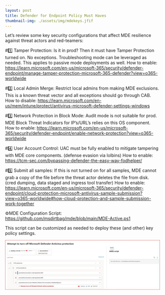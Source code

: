 ```yaml
---
layout: post
title: Defender for Endpoint Policy Must Haves
thumbnail-img: ./assets/img/mdekeys.jfif
---
```

Let’s review some key security configurations that affect MDE resilience against threat actors and red-teamers:

#1️⃣ Tamper Protection: Is it in prod? Then it must have Tamper Protection turned on. No exceptions. Troubleshooting mode can be leveraged as needed. This applies to passive mode deployments as well.
How to enable: https://learn.microsoft.com/en-us/microsoft-365/security/defender-endpoint/manage-tamper-protection-microsoft-365-defender?view=o365-worldwide

#2️⃣ Local Admin Merge: Restrict local admins from making MDE exclusions. This is a known threat vector and all exceptions should go through CAB.
How to disable: https://learn.microsoft.com/en-us/mem/intune/protect/antivirus-microsoft-defender-settings-windows

#3️⃣ Network Protection in Block Mode: Audit mode is not suitable for prod. MDE Block Threat Indicators for IP’s/URL’s relies on this OS component.
How to enable: https://learn.microsoft.com/en-us/microsoft-365/security/defender-endpoint/enable-network-protection?view=o365-worldwide

#4️⃣ User Account Control: UAC must be fully enabled to mitigate tampering with MDE core components. (defense evasion via lolbins)
How to enable: https://tcm-sec.com/bypassing-defender-the-easy-way-fodhelper/

#5️⃣ Submit all samples: If this is not turned on for all samples, MDE cannot grab a copy of the file before the threat actor deletes the file from disk. (cred dumping, data staged and ingress tool transfer)
How to enable: https://learn.microsoft.com/en-us/microsoft-365/security/defender-endpoint/cloud-protection-microsoft-antivirus-sample-submission?view=o365-worldwide#how-cloud-protection-and-sample-submission-work-together

⚙️MDE Configuration Script: https://github.com/msdirtbag/mde/blob/main/MDE-Active.ps1

This script can be customized as needed to deploy these (and other) key policy settings.

![Image](/assets/img/mdekeys.jfif)